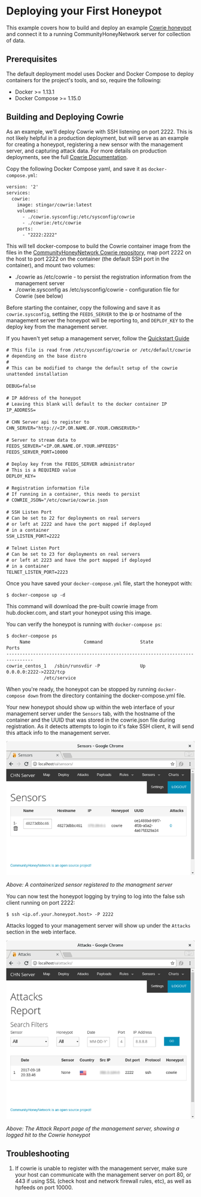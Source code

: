 Deploying your First Honeypot
=============================

This example covers how to build and deploy an example [Cowrie honeypot](http://www.micheloosterhof.com/cowrie/) and connect it to a running CommunityHoneyNetwork server for collection of data.

## Prerequisites

The default deployment model uses Docker and Docker Compose to deploy containers for the project's tools, and so, require the following:

* Docker >= 1.13.1
* Docker Compose >= 1.15.0

## Building and Deploying Cowrie

As an example, we'll deploy Cowrie with SSH listening on port 2222.  This is not likely helpful in a production deployment, but will serve as an example for creating a honeypot, registering a new sensor with the management server, and capturing attack data.  For more details on production deployments, see the full [Cowrie Documentation](cowrie.md).


Copy the following Docker Compose yaml, and save it as `docker-compose.yml`:

```
version: '2'
services:
  cowrie:
    image: stingar/cowrie:latest
    volumes:
      - ./cowrie.sysconfig:/etc/sysconfig/cowrie
      - ./cowrie:/etc/cowrie
    ports:
      - "2222:2222"
```

This will tell docker-compose to build the Cowrie container image from the files in the [CommunityHoneyNetwork Cowrie repository](https://github.com/CommunityHoneyNetwork/cowrie), map port 2222 on the host to port 2222 on the container (the default SSH port in the container), and mount two volumes: 

* ./cowrie as /etc/cowrie - to persist the registration information from the management server
* ./cowrie.sysconfig as /etc/sysconfig/cowrie - configuration file for Cowrie (see below)

Before starting the container, copy the following and save it as `cowrie.sysconfig`, setting the `FEEDS_SERVER` to the ip or hostname of the management server the honeypot will be reporting to, and `DEPLOY_KEY` to the deploy key from the management server.

If you haven't yet setup a management server, follow the [Quickstart Guide](quickstart.md)

```
# This file is read from /etc/sysconfig/cowrie or /etc/default/cowrie
# depending on the base distro
#
# This can be modified to change the default setup of the cowrie unattended installation

DEBUG=false

# IP Address of the honeypot
# Leaving this blank will default to the docker container IP
IP_ADDRESS=

# CHN Server api to register to
CHN_SERVER="http://<IP.OR.NAME.OF.YOUR.CHNSERVER>"

# Server to stream data to
FEEDS_SERVER="<IP.OR.NAME.OF.YOUR.HPFEEDS"
FEEDS_SERVER_PORT=10000

# Deploy key from the FEEDS_SERVER administrator
# This is a REQUIRED value
DEPLOY_KEY=

# Registration information file
# If running in a container, this needs to persist
# COWRIE_JSON="/etc/cowrie/cowrie.json

# SSH Listen Port
# Can be set to 22 for deployments on real servers
# or left at 2222 and have the port mapped if deployed
# in a container
SSH_LISTEN_PORT=2222

# Telnet Listen Port
# Can be set to 23 for deployments on real servers
# or left at 2223 and have the port mapped if deployed
# in a container
TELNET_LISTEN_PORT=2223
```

Once you have saved your `docker-compose.yml` file, start the honeypot with:

    $ docker-compose up -d

This command will download the pre-built cowrie image from hub.docker.com, and start your honeypot using this image.

You can verify the honeypot is running with `docker-compose ps`:

    $ docker-compose ps
         Name                    Command              State           Ports         
    --------------------------------------------------------------------------------
    cowrie_centos_1   /sbin/runsvdir -P               Up      0.0.0.0:2222->2222/tcp
                  /etc/service     


When you're ready, the honeypot can be stopped by running `docker-compose down` from the directory containing the docker-compose.yml file.

Your new honeypot should show up within the web interface of your management server under the `Sensors` tab, with the hostname of the container and the UUID that was stored in the cowrie.json file during registration.  As it detects attempts to login to it's fake SSH client, it will send this attack info to the management server.

![Sensors](img/sensors.png)

*Above: A containerized sensor registered to the managment server*

You can now test the honeypot logging by trying to log into the false ssh client running on port 2222:

    $ ssh <ip.of.your.honeypot.host> -P 2222

Attacks logged to your management server will show up under the `Attacks` section in the web interface.

![Attacks](img/attacks.png)

*Above: The Attack Report page of the management server, showing a logged hit to the Cowrie honeypot*


## Troubleshooting

1. If cowrie is unable to register with the management server, make sure your host can communicate with the management server on port 80, or 443 if using SSL (check host and network firewall rules, etc), as well as hpfeeds on port 10000.
